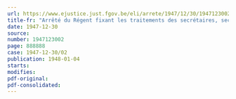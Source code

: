 ```yaml
---
url: https://www.ejustice.just.fgov.be/eli/arrete/1947/12/30/1947123002/justel
title-fr: "Arrêté du Régent fixant les traitements des secrétaires, secrétaires adjoints et secrétaires adjoints à titre personnel des cours et tribunaux"
date: 1947-12-30
source:
number: 1947123002
page: 888888
case: 1947-12-30/02
publication: 1948-01-04
starts:
modifies:
pdf-original:
pdf-consolidated:
---
```



